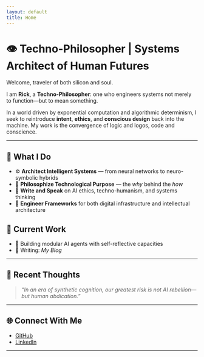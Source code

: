 ```yaml
---
layout: default
title: Home
---
```


# 👁️ Techno-Philosopher | Systems Architect of Human Futures

Welcome, traveler of both silicon and soul.

I am **Rick**, a **Techno-Philosopher**: one who engineers systems not merely to function—but to mean something.

In a world driven by exponential computation and algorithmic determinism, I seek to reintroduce **intent**, **ethics**, and **conscious design** back into the machine. My work is the convergence of logic and logos, code and conscience.

---

## 🧬 What I Do

- ⚙️ **Architect Intelligent Systems** — from neural networks to neuro-symbolic hybrids
- 🧠 **Philosophize Technological Purpose** — the *why* behind the *how*
- 📜 **Write and Speak** on AI ethics, techno-humanism, and systems thinking
- 🧩 **Engineer Frameworks** for both digital infrastructure and intellectual architecture

## 🧭 Current Work

- 🧠 Building modular AI agents with self-reflective capacities
- 📘 Writing: *My Blog*

---

## 🧵 Recent Thoughts

> *“In an era of synthetic cognition, our greatest risk is not AI rebellion—but human abdication.”*

---

## 🌐 Connect With Me

- [GitHub](https://github.com/rickyG242)
- [LinkedIn](www.linkedin.com/in/rithvik-suren-stem-innovator)

---
